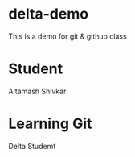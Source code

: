 # delta-demo
This is a demo for git &amp; github class


# Student 
Altamash Shivkar 

# Learning Git

Delta Studemt